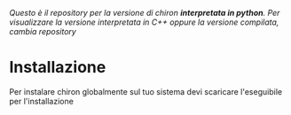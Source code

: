 _Questo è il repository per la versione di chiron **interpretata in python**.
Per visualizzare la versione interpretata in C++ oppure la versione compilata, cambia repository_

# Installazione

Per instalare chiron globalmente sul tuo sistema devi scaricare l'eseguibile per l'installazione
